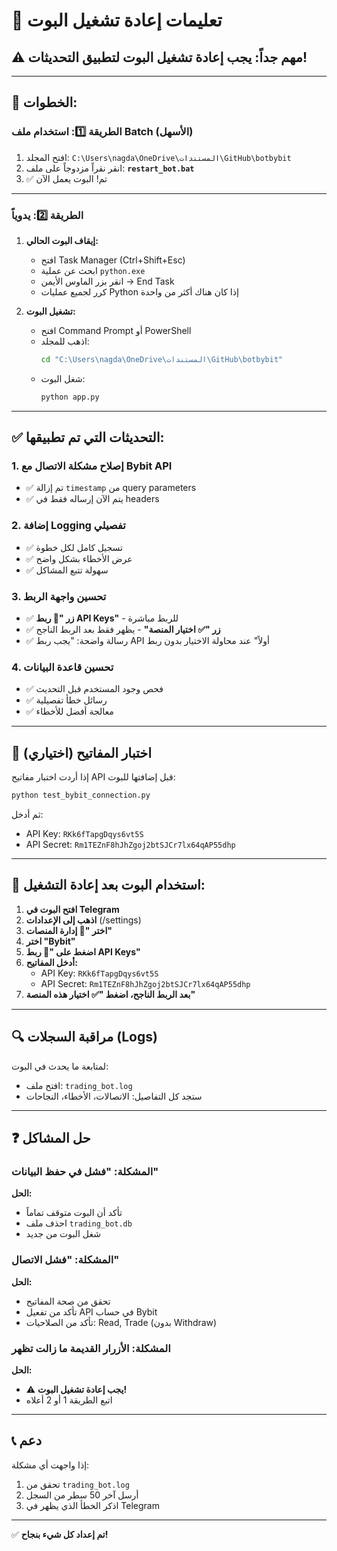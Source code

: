 # 🔄 تعليمات إعادة تشغيل البوت

## ⚠️ مهم جداً: يجب إعادة تشغيل البوت لتطبيق التحديثات!

---

## 📝 الخطوات:

### الطريقة 1️⃣: استخدام ملف Batch (الأسهل)
1. افتح المجلد: `C:\Users\nagda\OneDrive\المستندات\GitHub\botbybit`
2. انقر نقراً مزدوجاً على ملف: **`restart_bot.bat`**
3. ✅ تم! البوت يعمل الآن

---

### الطريقة 2️⃣: يدوياً
1. **إيقاف البوت الحالي:**
   - افتح Task Manager (Ctrl+Shift+Esc)
   - ابحث عن عملية `python.exe` 
   - انقر بزر الماوس الأيمن → End Task
   - كرر لجميع عمليات Python إذا كان هناك أكثر من واحدة

2. **تشغيل البوت:**
   - افتح Command Prompt أو PowerShell
   - اذهب للمجلد:
     ```bash
     cd "C:\Users\nagda\OneDrive\المستندات\GitHub\botbybit"
     ```
   - شغل البوت:
     ```bash
     python app.py
     ```

---

## ✅ التحديثات التي تم تطبيقها:

### 1. إصلاح مشكلة الاتصال مع Bybit API
- ✅ تم إزالة `timestamp` من query parameters
- ✅ يتم الآن إرساله فقط في headers

### 2. إضافة Logging تفصيلي
- ✅ تسجيل كامل لكل خطوة
- ✅ عرض الأخطاء بشكل واضح
- ✅ سهولة تتبع المشاكل

### 3. تحسين واجهة الربط
- ✅ **زر "🔗 ربط API Keys"** - للربط مباشرة
- ✅ **زر "✅ اختيار المنصة"** - يظهر فقط بعد الربط الناجح
- ✅ رسالة واضحة: "يجب ربط API أولاً" عند محاولة الاختيار بدون ربط

### 4. تحسين قاعدة البيانات
- ✅ فحص وجود المستخدم قبل التحديث
- ✅ رسائل خطأ تفصيلية
- ✅ معالجة أفضل للأخطاء

---

## 🧪 اختبار المفاتيح (اختياري)

إذا أردت اختبار مفاتيح API قبل إضافتها للبوت:

```bash
python test_bybit_connection.py
```

ثم أدخل:
- API Key: `RKk6fTapgDqys6vt5S`
- API Secret: `Rm1TEZnF8hJhZgoj2btSJCr7lx64qAP55dhp`

---

## 📱 استخدام البوت بعد إعادة التشغيل:

1. **افتح البوت في Telegram**
2. **اذهب إلى الإعدادات** (/settings)
3. **اختر "🏦 إدارة المنصات"**
4. **اختر "Bybit"**
5. **اضغط على "🔗 ربط API Keys"**
6. **أدخل المفاتيح:**
   - API Key: `RKk6fTapgDqys6vt5S`
   - API Secret: `Rm1TEZnF8hJhZgoj2btSJCr7lx64qAP55dhp`
7. **بعد الربط الناجح، اضغط "✅ اختيار هذه المنصة"**

---

## 🔍 مراقبة السجلات (Logs)

لمتابعة ما يحدث في البوت:
- افتح ملف: `trading_bot.log`
- ستجد كل التفاصيل: الاتصالات، الأخطاء، النجاحات

---

## ❓ حل المشاكل

### المشكلة: "فشل في حفظ البيانات"
**الحل:** 
- تأكد أن البوت متوقف تماماً
- احذف ملف `trading_bot.db`
- شغل البوت من جديد

### المشكلة: "فشل الاتصال"
**الحل:**
- تحقق من صحة المفاتيح
- تأكد من تفعيل API في حساب Bybit
- تأكد من الصلاحيات: Read, Trade (بدون Withdraw)

### المشكلة: الأزرار القديمة ما زالت تظهر
**الحل:**
- ⚠️ **يجب إعادة تشغيل البوت!**
- اتبع الطريقة 1 أو 2 أعلاه

---

## 📞 دعم

إذا واجهت أي مشكلة:
1. تحقق من `trading_bot.log`
2. أرسل آخر 50 سطر من السجل
3. اذكر الخطأ الذي يظهر في Telegram

---

✅ **تم إعداد كل شيء بنجاح!**

